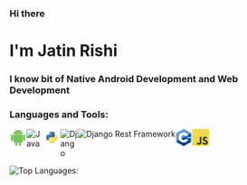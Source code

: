 ### Hi there
# I'm Jatin Rishi 
### I know bit of Native Android Development and Web Development

### Languages and Tools:
<img align="left" alt="Android" width="30px"
src="https://raw.githubusercontent.com/github/explore/master/topics/android/android.png"/>

<img align="left" alt="Java" width="30px"
src="https://www.flaticon.com/svg/static/icons/svg/226/226777.svg"/>

<img align="left" alt="python" width="30px"
src="https://raw.githubusercontent.com/github/explore/master/topics/python/python.png"/>

<img align="left" alt="Django" width="30px"
src="https://cdn.iconscout.com/icon/free/png-64/django-1-282754.png"/>

<img align="left" alt="Django Rest Framework" height="30px"
src="https://www.pydanny.com/images/drf.png"/>

<img align="left" alt="Cpp" width="30px"
src="https://raw.githubusercontent.com/github/explore/master/topics/cpp/cpp.png"/>

<img align="left" alt="JavaScript" width="30px" src="https://raw.githubusercontent.com/github/explore/master/topics/javascript/javascript.png" />


<br/>
<br/>
<br/>

![Top Languages:](https://github-readme-stats.vercel.app/api/top-langs/?username=rishijatin&show_icons=true )
